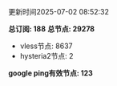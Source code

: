 更新时间2025-07-02 08:52:32

**总订阅: 188**
**总节点: 29278**
- vless节点: 8637
- hysteria2节点: 2

**google ping有效节点: 123**
